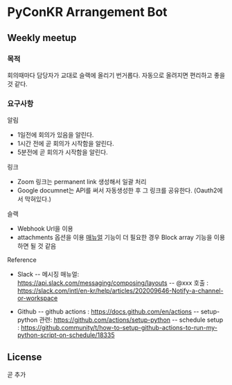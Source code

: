 PyConKR Arrangement Bot
=======================

Weekly meetup
-------------

### 목적
회의때마다 담당자가 교대로 슬랙에 올리기 번거롭다.
자동으로 올려지면 편리하고 좋을것 같다.

### 요구사항
알림
- 1일전에 회의가 있음을 알린다.
- 1시간 전에 곧 회의가 시작함을 알린다.
- 5분전에 곧 회의가 시작함을 알린다.

링크
- Zoom 링크는 permanent link 생성해서 일괄 처리
- Google documnet는 API를 써서 자동생성한 후 그 링크를 공유한다. (Oauth2에서 막혀있다.)

슬랙
- Webhook Url을 이용
- attachments 옵션을 이용 [매뉴얼](https://api.slack.com/messaging/composing/layouts#building-attachments) 기능이 더 필요한 경우 Block array 기능을 이용하면 될 것 같음

Reference
- Slack
-- 메시징 매뉴얼:  https://api.slack.com/messaging/composing/layouts
-- @xxx 호출    : https://slack.com/intl/en-kr/help/articles/202009646-Notify-a-channel-or-workspace

- Github
-- github actions   : https://docs.github.com/en/actions
-- setup-python 관련: https://github.com/actions/setup-python
-- schedule setup   : https://github.community/t/how-to-setup-github-actions-to-run-my-python-script-on-schedule/18335

License
-------
곧 추가
